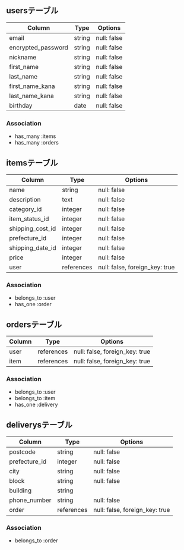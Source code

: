 ## usersテーブル

| Column             | Type       | Options                           |
| ------             | ---------- | ----------------------------------|
| email              | string     | null: false                       |
| encrypted_password | string     | null: false                       |
| nickname           | string     | null: false                       |
| first_name         | string     | null: false                       |
| last_name          | string     | null: false                       |
| first_name_kana    | string     | null: false                       |
| last_name_kana     | string     | null: false                       |
| birthday           | date       | null: false                       |


### Association
- has_many :items
- has_many :orders

## itemsテーブル

| Column             | Type       | Options                           |
| ------             | ---------- | ----------------------------------|
| name               | string     | null: false                       |
| description        | text       | null: false                       |
| category_id        | integer    | null: false                       |
| item_status_id     | integer    | null: false                       |
| shipping_cost_id   | integer    | null: false                       |
| prefecture_id      | integer    | null: false                       |
| shipping_date_id   | integer    | null: false                       |
| price              | integer    | null: false                       |
| user               | references | null: false,  foreign_key: true   |

### Association
- belongs_to :user
- has_one :order

## ordersテーブル

| Column             | Type       | Options                           |
| ------             | ---------- | ----------------------------------|
| user               | references | null: false,  foreign_key: true   |
| item               | references | null: false,  foreign_key: true   |

### Association
- belongs_to :user
- belongs_to :item
- has_one :delivery

## deliverysテーブル

| Column             | Type       | Options                           |
| ------             | ---------- | ----------------------------------|
| postcode           | string     | null: false                       |
| prefecture_id      | integer    | null: false                       |
| city               | string     | null: false                       |
| block              | string     | null: false                       |
| building           | string     |                                   |
| phone_number       | string     | null: false                       |
| order              | references | null: false,  foreign_key: true   |

### Association
- belongs_to :order